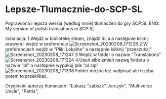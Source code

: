# Lepsze-Tlumacznie-do-SCP-SL
Poprawiona i lepsza wersja (według mnie) tłumaczeń do gry SCP:SL
ENG: My version of polish translations in SCP:SL

Instalacja:
1.Wejdź w bibliotekę steam, znajdź SL'a a następnie kliknij prawym i wejdź w preferencje
![Screenshot_20230208_171226](https://user-images.githubusercontent.com/82401427/217590049-b71421ee-4d13-4cda-9184-abd6a10ba7a7.png)
2.W preferencjach wejdź w "Pliki Lokalne" a następnie kiliknij "przeszukaj"
![Screenshot_20230208_171247](https://user-images.githubusercontent.com/82401427/217590383-4bab5b32-91ba-415e-bc70-48d08e29d62c.png)
3.Wejdź w folder o nazwie "Translations"
![Screenshot_20230208_171324](https://user-images.githubusercontent.com/82401427/217590537-ca6b9e26-f8bb-497b-877d-9255df5ec412.png)
4.Usuń albo zmień nazwę folderu o nazwie "pl" a następnie wypakuj plik "pl.zip"
![Screenshot_20230208_171338](https://user-images.githubusercontent.com/82401427/217590936-de2646e7-8aa5-4259-9e07-444180fbb4c6.png)
Folder można też nadpisać ale trzeba potem to przeklikać.


Oryginalni autorzy tłumaczeń:
    "Łukasz \"zabszk\" Jurczyk",
    "Multiverse Uncle",
    "Petris",
